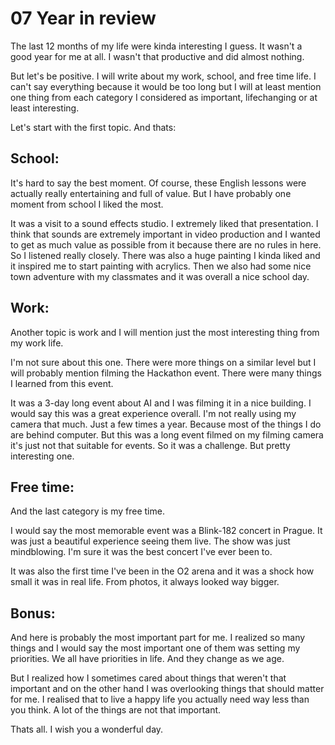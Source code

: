 # **07 Year in review**

The last 12 months of my life were kinda interesting I guess. It wasn't a good year for me at all. I wasn't that productive and did almost nothing.

But let's be positive. I will write about my work, school, and free time life. I can't say everything because it would be too long but I will at least mention one thing from each category I considered as important, lifechanging or at least interesting.

Let's start with the first topic. And thats:

## **School:**

It's hard to say the best moment. Of course, these English lessons were actually really entertaining and full of value. But I have probably one moment from school I liked the most.

It was a visit to a sound effects studio. I extremely liked that presentation. I think that sounds are extremely important in video production and I wanted to get as much value as possible from it because there are no rules in here. So I listened really closely. There was also a huge painting I kinda liked and it inspired me to start painting with acrylics. Then we also had some nice town adventure with my classmates and it was overall a nice school day.


## **Work:**

Another topic is work and I will mention just the most interesting thing from my work life.

I'm not sure about this one. There were more things on a similar level but I will probably mention filming the Hackathon event. There were many things I learned from this event.

It was a 3-day long event about AI and I was filming it in a nice building. I would say this was a great experience overall. I'm not really using my camera that much. Just a few times a year. Because most of the things I do are behind computer. But this was a long event filmed on my filming camera it's just not that suitable for events. So it was a challenge. But pretty interesting one.


## **Free time:**

And the last category is my free time.

I would say the most memorable event was a Blink-182 concert in Prague. It was just a beautiful experience seeing them live. The show was just mindblowing. I'm sure it was the best concert I've ever been to.

It was also the first time I've been in the O2 arena and it was a shock how small it was in real life. From photos, it always looked way bigger.

## **Bonus:**

And here is probably the most important part for me. I realized so many things and I would say the most important one of them was setting my priorities. We all have priorities in life. And they change as we age. 

But I realized how I sometimes cared about things that weren't that important and on the other hand I was overlooking things that should matter for me. I realised that to live a happy life you actually need way less than you think. A lot of the things are not that important.



Thats all. I wish you a wonderful day.
